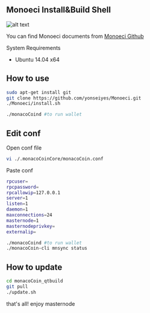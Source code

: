 ## Monoeci Install&Build Shell

![alt text](https://pbs.twimg.com/media/DPVKRTkW0AA69q5.jpg)

You can find Monoeci documents from [Monoeci Github](https://github.com/monacocoin-net/monacoCoin-Core)

System Requirements

 * Ubuntu 14.04 x64


## How to use

```sh
sudo apt-get install git
git clone https://github.com/yonseiyes/Monoeci.git
./Monoeci/install.sh

./monacoCoind #to run wallet
```

## Edit conf

Open conf file 
```sh
vi ./.monacoCoinCore/monacoCoin.conf
```

Paste conf
```sh
rpcuser=
rpcpassword=
rpcallowip=127.0.0.1
server=1
listen=1
daemon=1
maxconnections=24
masternode=1
masternodeprivkey=
externalip=
```

```sh
./monacoCoind #to run wallet
./monacoCoin-cli mnsync status
```

## How to update 
```sh
cd monacoCoin_qtbuild
git pull
./update.sh
```

that's all! enjoy masternode 
